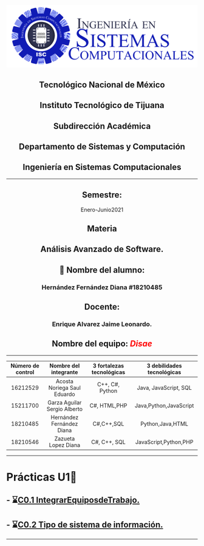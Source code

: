 ![](Images/isclogo.png)
<div style="text-align: center">

##    Tecnológico Nacional de México

##  Instituto Tecnológico de Tijuana
##       Subdirección Académica
## Departamento de Sistemas y Computación
## Ingeniería en Sistemas Computacionales

___

## **Semestre:** 
Enero-Junio2021
## **Materia**
## Análisis Avanzado de Software.
## 📝 **Nombre del alumno:**
### Hernández Fernández Diana   #18210485
## **Docente:**
### Enrique Alvarez Jaime Leonardo.

## **Nombre del equipo**: <span style="color:red">___Disae___ </span>



---

<table>

<thead>

<tr>

<th>Número de control</th>

<th>Nombre del integrante</th>

<th>3 fortalezas tecnológicas</th>

<th>3 debilidades tecnológicas</th>

</tr>

</thead>

<tbody>

<tr>

<td>16212529</td>

<td>Acosta Noriega Saul Eduardo</td>

<td>C++, C#, Python </td>

<td>Java, JavaScript, SQL </td>

</tr>

<tr>

<td>15211700</td>

<td>Garza Aguilar Sergio Alberto </td>

<td>C#, HTML,PHP</td>

<td>Java,Python,JavaScript </td>

</tr>

<tr>

<td>18210485</td>

<td>Hernández Fernández Diana </td>

<td>C#,C++,SQL</td>

<td>Python,Java,HTML</td>

</tr>

<tr>

<td>18210546</td>

<td>Zazueta Lopez Diana </td>

<td>C#, C++, SQL</td>

<td>JavaScript,Python,PHP </td>

</tr>

</tbody>

</table>

---
<div/>
<div style="text-align: justify">

# Prácticas U1📝

 ##  - ⌛️[C0.1 IntegrarEquiposdeTrabajo.](https://github.com/DianaHFer/Analisis-avanzado-de-software/blob/main/U1/C0.1_IntegrarEquiposdeTrabajo_HernandezDiana.md#)
 ##  - ⌛️[C0.2 Tipo de sistema de información.]()
----


   





